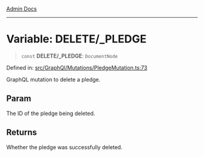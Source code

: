 [Admin Docs](/)

***

# Variable: DELETE/_PLEDGE

> `const` **DELETE/_PLEDGE**: `DocumentNode`

Defined in: [src/GraphQl/Mutations/PledgeMutation.ts:73](https://github.com/PalisadoesFoundation/talawa-admin/blob/main/src/GraphQl/Mutations/PledgeMutation.ts#L73)

GraphQL mutation to delete a pledge.

## Param

The ID of the pledge being deleted.

## Returns

Whether the pledge was successfully deleted.
